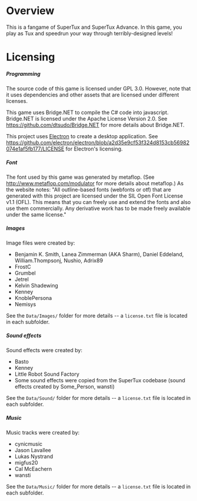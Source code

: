 # Overview

This is a fangame of SuperTux and SuperTux Advance. In this game, you play as Tux and speedrun your way through terribly-designed levels!

# Licensing

##### Programming

The source code of this game is licensed under GPL 3.0. However, note that it uses dependencies and other assets that are licensed under different licenses.

This game uses Bridge.NET to compile the C# code into javascript. Bridge.NET is licensed under the Apache License Version 2.0. See https://github.com/dtsudo/Bridge.NET for more details about Bridge.NET.

This project uses [Electron](https://www.electronjs.org/) to create a desktop application. See https://github.com/electron/electron/blob/a2d35e9cf53f324d8153cb56982074e1af5fb177/LICENSE for Electron's licensing.

##### Font

The font used by this game was generated by metaflop. (See http://www.metaflop.com/modulator for more details about metaflop.) As the website notes: "All outline-based fonts (webfonts or otf) that are generated with this project are licensed under the SIL Open Font License v1.1 (OFL). This means that you can freely use and extend the fonts and also use them commercially. Any derivative work has to be made freely available under the same license."

##### Images

Image files were created by:
* Benjamin K. Smith, Lanea Zimmerman (AKA Sharm), Daniel Eddeland, William.Thompsonj, Nushio, Adrix89
* FrostC
* Grumbel
* Jetrel
* Kelvin Shadewing
* Kenney
* KnoblePersona
* Nemisys

See the `Data/Images/` folder for more details -- a `license.txt` file is located in each subfolder.

##### Sound effects

Sound effects were created by:
* Basto
* Kenney
* Little Robot Sound Factory
* Some sound effects were copied from the SuperTux codebase (sound effects created by Some_Person, wansti)

See the `Data/Sound/` folder for more details -- a `license.txt` file is located in each subfolder.

##### Music

Music tracks were created by:
* cynicmusic
* Jason Lavallee
* Lukas Nystrand
* migfus20
* Cal McEachern
* wansti

See the `Data/Music/` folder for more details -- a `license.txt` file is located in each subfolder.
